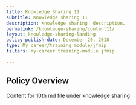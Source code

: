 ```yaml
---
title: Knowledge Sharing 11
subtitle: Knowledge sharing 11
description: Knowledge sharing  description. 
permalink: /knowledge-sharing/content11/
layout: knowledge-sharing-landing
policy-publish-date: December 20, 2018
type: My career/training module/jfmip
filters: my-career training-module jfmip

---
```

## Policy Overview ##


Content for 10th md file under knowledge sharing
